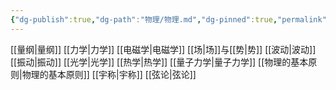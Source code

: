 ```yaml
---
{"dg-publish":true,"dg-path":"物理/物理.md","dg-pinned":true,"permalink":"/物理/物理/","pinned":true,"dgPassFrontmatter":true,"noteIcon":"","created":"2024-05-21T15:20:28.469+08:00","updated":"2024-08-29T21:53:37.649+08:00"}
---
```


[[量纲\|量纲]]
[[力学\|力学]]
[[电磁学\|电磁学]]
[[场\|场]]与[[势\|势]]
[[波动\|波动]]
[[振动\|振动]]
[[光学\|光学]]
[[热学\|热学]]
[[量子力学\|量子力学]]
[[物理的基本原则\|物理的基本原则]]
[[宇称\|宇称]]
[[弦论\|弦论]]


